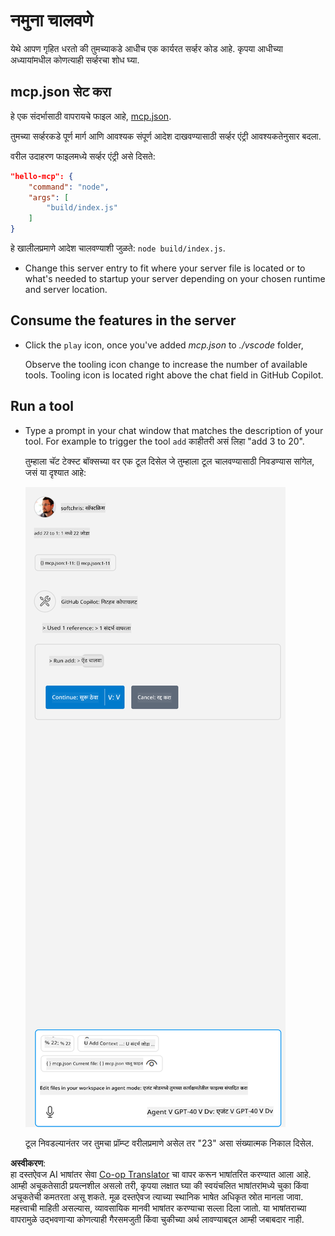 <!--
CO_OP_TRANSLATOR_METADATA:
{
  "original_hash": "a91ca54debdfb015649e4786545694b3",
  "translation_date": "2025-06-17T15:33:55+00:00",
  "source_file": "03-GettingStarted/04-vscode/solution/README.md",
  "language_code": "mr"
}
-->
# नमुना चालवणे

येथे आपण गृहित धरतो की तुमच्याकडे आधीच एक कार्यरत सर्व्हर कोड आहे. कृपया आधीच्या अध्यायांमधील कोणत्याही सर्व्हरचा शोध घ्या.

## mcp.json सेट करा

हे एक संदर्भासाठी वापरायचे फाइल आहे, [mcp.json](../../../../../03-GettingStarted/04-vscode/solution/mcp.json).

तुमच्या सर्व्हरकडे पूर्ण मार्ग आणि आवश्यक संपूर्ण आदेश दाखवण्यासाठी सर्व्हर एंट्री आवश्यकतेनुसार बदला.

वरील उदाहरण फाइलमध्ये सर्व्हर एंट्री असे दिसते:

```json
"hello-mcp": {
    "command": "node",
    "args": [
        "build/index.js"
    ]
}
```

हे खालीलप्रमाणे आदेश चालवण्याशी जुळते: `node build/index.js`.

- Change this server entry to fit where your server file is located or to what's needed to startup your server depending on your chosen runtime and server location.

## Consume the features in the server

- Click the `play` icon, once you've added *mcp.json* to *./vscode* folder,

    Observe the tooling icon change to increase the number of available tools. Tooling icon is located right above the chat field in GitHub Copilot.

## Run a tool

- Type a prompt in your chat window that matches the description of your tool. For example to trigger the tool `add` काहीतरी असं लिहा "add 3 to 20".

    तुम्हाला चॅट टेक्स्ट बॉक्सच्या वर एक टूल दिसेल जे तुम्हाला टूल चालवण्यासाठी निवडण्यास सांगेल, जसं या दृश्यात आहे:

    ![VS Code indicating it wanting to run a tool](../../../../../translated_images/vscode-agent.d5a0e0b897331060518fe3f13907677ef52b879db98c64d68a38338608f3751e.mr.png)

    टूल निवडल्यानंतर जर तुमचा प्रॉम्प्ट वरीलप्रमाणे असेल तर "23" असा संख्यात्मक निकाल दिसेल.

**अस्वीकरण**:  
हा दस्तऐवज AI भाषांतर सेवा [Co-op Translator](https://github.com/Azure/co-op-translator) चा वापर करून भाषांतरित करण्यात आला आहे. आम्ही अचूकतेसाठी प्रयत्नशील असलो तरी, कृपया लक्षात घ्या की स्वयंचलित भाषांतरांमध्ये चुका किंवा अचूकतेची कमतरता असू शकते. मूळ दस्तऐवज त्याच्या स्थानिक भाषेत अधिकृत स्रोत मानला जावा. महत्त्वाची माहिती असल्यास, व्यावसायिक मानवी भाषांतर करण्याचा सल्ला दिला जातो. या भाषांतराच्या वापरामुळे उद्भवणाऱ्या कोणत्याही गैरसमजुती किंवा चुकीच्या अर्थ लावण्याबद्दल आम्ही जबाबदार नाही.